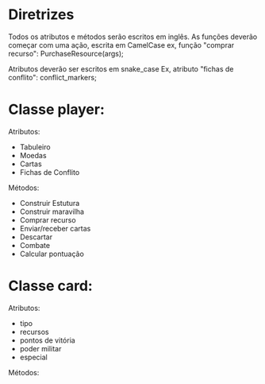 # Diretrizes

Todos os atributos e métodos serão escritos em inglês.
As funções deverão começar com uma ação, escrita em CamelCase
ex, função "comprar recurso":
<type> PurchaseResource(args);

Atributos deverão ser escritos em snake_case
Ex, atributo "fichas de conflito":
<type> conflict_markers;




# Classe player:

Atributos:
- Tabuleiro
- Moedas
- Cartas
- Fichas de Conflito

Métodos:
- Construir Estutura
- Construir maravilha
- Comprar recurso
- Enviar/receber cartas
- Descartar
- Combate
- Calcular pontuação

# Classe card:

Atributos:
- tipo
- recursos
- pontos de vitória
- poder militar
- especial

Métodos:

